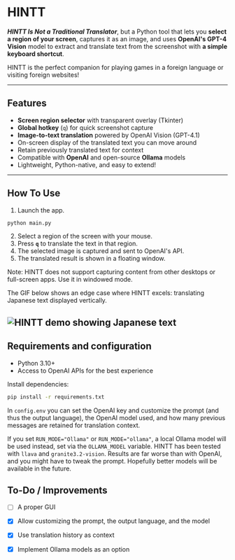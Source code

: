 # HINTT

**_HINTT Is Not a Traditional Translator_**, but a Python tool that lets you **select a region of your screen**, captures it as an image, and uses **OpenAI's GPT-4 Vision** model to extract and translate text from the screenshot with **a simple keyboard shortcut**.

HINTT is the perfect companion for playing games in a foreign language or visiting foreign websites!

---

## Features

- **Screen region selector** with transparent overlay (Tkinter)
- **Global hotkey** (`q`) for quick screenshot capture
- **Image-to-text translation** powered by OpenAI Vision (GPT-4.1)
- On-screen display of the translated text you can move around
- Retain previously translated text for context
- Compatible with **OpenAI** and open-source **Ollama** models
- Lightweight, Python-native, and easy to extend!

---

## How To Use

1. Launch the app.
```bash
python main.py
```
2. Select a region of the screen with your mouse.
2. Press **`q`** to translate the text in that region.
3. The selected image is captured and sent to OpenAI's API.
4. The translated result is shown in a floating window.

Note: HINTT does not support capturing content from other desktops or full-screen apps. Use it in windowed mode.

The GIF below shows an edge case where HINTT excels: translating Japanese text displayed vertically.

![HINTT demo showing Japanese text](demo.gif)
---

## Requirements and configuration

- Python 3.10+
- Access to OpenAI APIs for the best experience

Install dependencies:
```bash
pip install -r requirements.txt
```

In `config.env` you can set the OpenAI key and customize the prompt (and thus the output language), the OpenAI model used, and how many previous messages are retained for translation context.

If you set `RUN_MODE="Ollama"` or `RUN_MODE="ollama"`, a local Ollama model will be used instead, set via the `OLLAMA_MODEL` variable. HINTT has been tested with `llava` and `granite3.2-vision`. Results are far worse than with OpenAI, and you might have to tweak the prompt. Hopefully better models will be available in the future.

## To-Do / Improvements

- [ ] A proper GUI
- [X] Allow customizing the prompt, the output language, and the model
- [X] Use translation history as context
- [X] Implement Ollama models as an option



